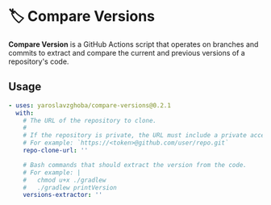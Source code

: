 # 🏷️ Compare Versions

**Compare Version** is a GitHub Actions script that operates on branches and commits to extract and compare the current and previous versions of a repository's code.

## Usage

```yaml
- uses: yaroslavzghoba/compare-versions@0.2.1
  with:
    # The URL of the repository to clone.
    #
    # If the repository is private, the URL must include a private access token.
    # For example: `https://<token>@github.com/user/repo.git`
    repo-clone-url: ''

    # Bash commands that should extract the version from the code.
    # For example: |
    #   chmod u+x ./gradlew
    #   ./gradlew printVersion
    versions-extractor: ''
```